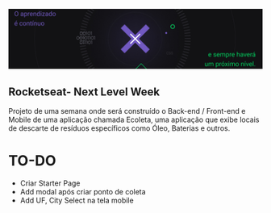 
![alt Semana NLW](https://github.com/henriqueritter/Rocketseat-NLW/blob/master/bgimg_nlw.png?raw=true)

## Rocketseat- Next Level Week

Projeto de uma semana onde será construído o Back-end / Front-end e Mobile de uma aplicação chamada Ecoleta, uma aplicação que exibe locais de descarte de resíduos específicos como Óleo, Baterias e outros.


# TO-DO
* Criar Starter Page
* Add modal após criar ponto de coleta
* Add UF, City Select na tela mobile
